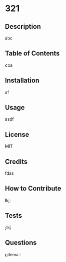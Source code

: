 # 321

## Description
abc

## Table of Contents
cba

## Installation
af

## Usage
asdf

## License
MIT

## Credits
fdas

## How to Contribute
lkj;

## Tests
;lkj

## Questions
gitemail
